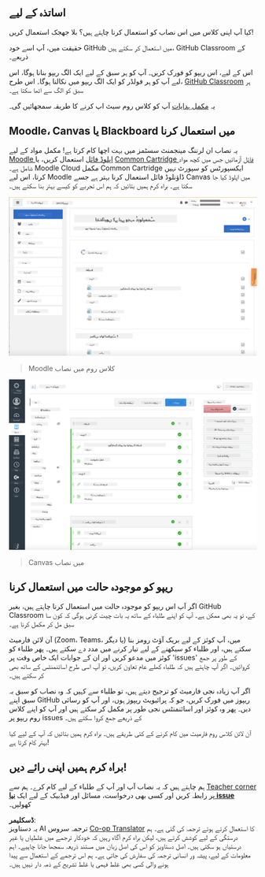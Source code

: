 <!--
CO_OP_TRANSLATOR_METADATA:
{
  "original_hash": "75cb51f7ca9ea0b097ef4a1287e9290c",
  "translation_date": "2025-08-25T20:55:40+00:00",
  "source_file": "for-teachers.md",
  "language_code": "ur"
}
-->
## اساتذہ کے لیے

کیا آپ اپنی کلاس میں اس نصاب کو استعمال کرنا چاہتے ہیں؟ بلا جھجک استعمال کریں!

حقیقت میں، آپ اسے خود GitHub میں استعمال کر سکتے ہیں، GitHub Classroom کے ذریعے۔

اس کے لیے، اس ریپو کو فورک کریں۔ آپ کو ہر سبق کے لیے ایک الگ ریپو بنانا ہوگا، اس لیے آپ کو ہر فولڈر کو ایک الگ ریپو میں نکالنا ہوگا۔ اس طرح، [GitHub Classroom](https://classroom.github.com/classrooms) ہر سبق کو الگ سے اٹھا سکتا ہے۔

یہ [مکمل ہدایات](https://github.blog/2020-03-18-set-up-your-digital-classroom-with-github-classroom/) آپ کو کلاس روم سیٹ اپ کرنے کا طریقہ سمجھائیں گی۔

## Moodle، Canvas یا Blackboard میں استعمال کرنا

یہ نصاب ان لرننگ مینجمنٹ سسٹمز میں بہت اچھا کام کرتا ہے! مکمل مواد کے لیے [Moodle اپلوڈ فائل](../../../../../../../teaching-files/webdev-moodle.mbz) استعمال کریں، یا [Common Cartridge فائل](../../../../../../../teaching-files/webdev-common-cartridge.imscc) آزمائیں جس میں کچھ مواد شامل ہے۔ Moodle Cloud مکمل Common Cartridge ایکسپورٹس کو سپورٹ نہیں کرتا، اس لیے Moodle ڈاؤنلوڈ فائل استعمال کرنا بہتر ہے جسے Canvas میں اپلوڈ کیا جا سکتا ہے۔ براہ کرم ہمیں بتائیں کہ ہم اس تجربے کو کیسے بہتر بنا سکتے ہیں۔

![Moodle](../../translated_images/moodle.94eb93d714a50cb2c97435b408017dee224348b61bc86203ffd43a4f4e57b95f.ur.png)
> Moodle کلاس روم میں نصاب

![Canvas](../../translated_images/canvas.fbd605ff8e5b8aff567d398528ce113db304446b90b9cad55c654de3fdfcda34.ur.png)
> Canvas میں نصاب

## ریپو کو موجودہ حالت میں استعمال کرنا

اگر آپ اس ریپو کو موجودہ حالت میں استعمال کرنا چاہتے ہیں، بغیر GitHub Classroom کے، تو یہ بھی ممکن ہے۔ آپ کو اپنے طلباء کے ساتھ یہ بات چیت کرنی ہوگی کہ کون سا سبق مل کر مکمل کرنا ہے۔

آن لائن فارمیٹ (Zoom، Teams، یا دیگر) میں، آپ کوئز کے لیے بریک آؤٹ رومز بنا سکتے ہیں، اور طلباء کو سیکھنے کے لیے تیار کرنے میں مدد دے سکتے ہیں۔ پھر طلباء کو کوئز میں مدعو کریں اور ان کے جوابات ایک خاص وقت پر 'issues' کے طور پر جمع کروائیں۔ اگر آپ چاہتے ہیں کہ طلباء کھلے عام تعاون کریں، تو آپ اسی طرح اسائنمنٹس کے ساتھ بھی کر سکتے ہیں۔

اگر آپ زیادہ نجی فارمیٹ کو ترجیح دیتے ہیں، تو طلباء سے کہیں کہ وہ نصاب کو سبق بہ سبق اپنے GitHub ریپوز میں فورک کریں، جو کہ پرائیویٹ ریپوز ہوں، اور آپ کو رسائی دیں۔ پھر وہ کوئز اور اسائنمنٹس نجی طور پر مکمل کر سکتے ہیں اور آپ کو اپنے کلاس روم ریپو پر issues کے ذریعے جمع کروا سکتے ہیں۔

آن لائن کلاس روم فارمیٹ میں کام کرنے کے کئی طریقے ہیں۔ براہ کرم ہمیں بتائیں کہ آپ کے لیے کیا بہتر کام کرتا ہے!

## براہ کرم ہمیں اپنی رائے دیں!

ہم چاہتے ہیں کہ یہ نصاب آپ اور آپ کے طلباء کے لیے کام کرے۔ ہم سے [Teacher corner](https://github.com/microsoft/Web-Dev-For-Beginners/discussions/categories/teacher-corner) پر رابطہ کریں اور کسی بھی درخواست، مسائل اور فیڈبیک کے لیے ایک [**نیا issue**](https://github.com/microsoft/Web-Dev-For-Beginners/issues/new/choose) کھولیں۔

**ڈسکلیمر**:  
یہ دستاویز AI ترجمہ سروس [Co-op Translator](https://github.com/Azure/co-op-translator) کا استعمال کرتے ہوئے ترجمہ کی گئی ہے۔ ہم درستگی کے لیے کوشش کرتے ہیں، لیکن براہ کرم آگاہ رہیں کہ خودکار ترجمے میں غلطیاں یا غیر درستیاں ہو سکتی ہیں۔ اصل دستاویز کو اس کی اصل زبان میں مستند ذریعہ سمجھا جانا چاہیے۔ اہم معلومات کے لیے، پیشہ ور انسانی ترجمہ کی سفارش کی جاتی ہے۔ ہم اس ترجمے کے استعمال سے پیدا ہونے والی کسی بھی غلط فہمی یا غلط تشریح کے ذمہ دار نہیں ہیں۔